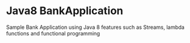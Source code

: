 # Java8 BankApplication

Sample Bank Application using Java 8 features such as Streams, lambda functions and functional programming
